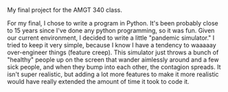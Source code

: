 My final project for the AMGT 340 class.

For my final, I chose to write a program in Python.  It's been probably close to 15 years since I've done any python programming, so it was fun.  Given our current environment, I decided to write a little "pandemic simulator."  I tried to keep it very simple, because I know I have a tendency to waaaaay over-engineer things (feature creep).  This simulator just throws a bunch of "healthy" people up on the screen that wander aimlessly around and a few sick people, and when they bump into each other, the contagion spreads.  It isn't super realistic, but adding a lot more features to make it more realistic would have really extended the amount of time it took to code it. 